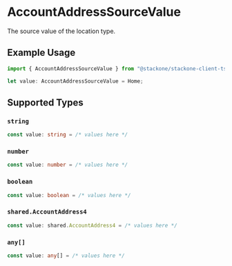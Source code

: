 # AccountAddressSourceValue

The source value of the location type.

## Example Usage

```typescript
import { AccountAddressSourceValue } from "@stackone/stackone-client-ts/sdk/models/shared";

let value: AccountAddressSourceValue = Home;
```

## Supported Types

### `string`

```typescript
const value: string = /* values here */
```

### `number`

```typescript
const value: number = /* values here */
```

### `boolean`

```typescript
const value: boolean = /* values here */
```

### `shared.AccountAddress4`

```typescript
const value: shared.AccountAddress4 = /* values here */
```

### `any[]`

```typescript
const value: any[] = /* values here */
```

